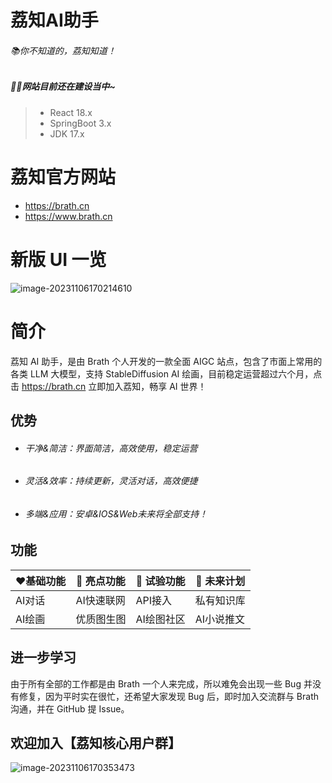 # 荔知AI助手

###### 📚你不知道的，荔知知道！

##### 👩‍🎓网站目前还在建设当中~

> + React 18.x
> + SpringBoot 3.x
> + JDK 17.x



# 荔知官方网站

 - https://brath.cn 
 - https://www.brath.cn

# 新版 UI 一览

![image-20231106170214610](https://brath4.oss-cn-shenzhen.aliyuncs.com/picgo/image-20231106171454445.png)



# 简介		

荔知 AI 助手，是由 Brath 个人开发的一款全面 AIGC 站点，包含了市面上常用的各类 LLM 大模型，支持 StableDiffusion AI 绘画，目前稳定运营超过六个月，点击 https://brath.cn 立即加入荔知，畅享 AI 世界！



## 优势

- ###### 干净&简洁：界面简洁，高效使用，稳定运营

- ###### 灵活&效率：持续更新，灵活对话，高效便捷

- ###### 多端&应用：安卓&IOS&Web未来将全部支持！

  

## 功能

| ❤️基础功能 | 🌟 亮点功能 | 🧪 试验功能 | 🚀 未来计划 |
| --------- | ---------- | ---------- | ---------- |
| AI对话    | AI快速联网 | API接入    | 私有知识库 |
| AI绘画    | 优质图生图 | AI绘图社区 | AI小说推文 |



## 进一步学习

由于所有全部的工作都是由 Brath 一个人来完成，所以难免会出现一些 Bug 并没有修复，因为平时实在很忙，还希望大家发现 Bug 后，即时加入交流群与 Brath 沟通，并在 GitHub 提 Issue。

## 欢迎加入【荔知核心用户群】

![image-20231106170353473](https://brath4.oss-cn-shenzhen.aliyuncs.com/picgo/image-20231106170353473.png) 												



